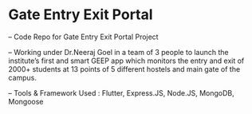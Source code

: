 # Gate Entry Exit Portal

– Code Repo for Gate Entry Exit Portal Project

– Working under Dr.Neeraj Goel in a team of 3 people to launch the institute’s first and smart GEEP app which monitors the entry and exit of 2000+ students at 13 points of 5 different hostels and main gate of the campus.

– Tools & Framework Used : Flutter, Express.JS, Node.JS, MongoDB, Mongoose
